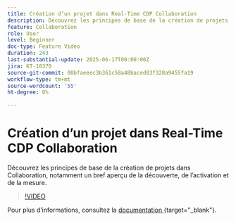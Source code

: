 ```yaml
---
title: Création d’un projet dans Real-Time CDP Collaboration
description: Découvrez les principes de base de la création de projets dans Collaboration, notamment un bref aperçu de la découverte, de l’activation et de la mesure.
feature: Collaboration
role: User
level: Beginner
doc-type: Feature Video
duration: 243
last-substantial-update: 2025-06-17T00:00:00Z
jira: KT-18370
source-git-commit: 00bfaeeec3b361c58a48baced83f328a9455fa19
workflow-type: tm+mt
source-wordcount: '55'
ht-degree: 0%

---
```



# Création d’un projet dans Real-Time CDP Collaboration

Découvrez les principes de base de la création de projets dans Collaboration, notamment un bref aperçu de la découverte, de l’activation et de la mesure.

>[!VIDEO](https://video.tv.adobe.com/v/3464033/?learn=on&enablevpops)

Pour plus d’informations, consultez la [ documentation ](https://experienceleague.adobe.com/fr/docs/real-time-cdp-collaboration/using/collaborate/manage-projects){target="_blank"}.
